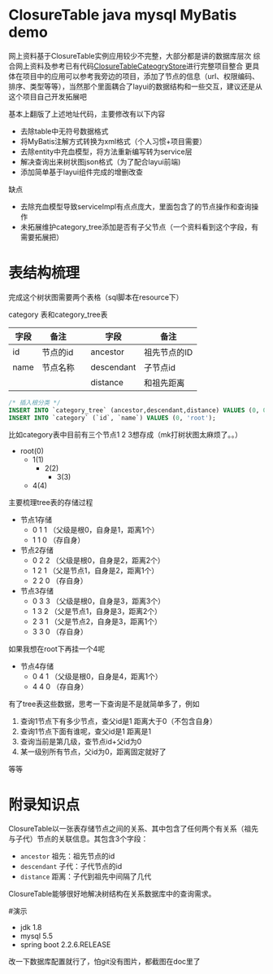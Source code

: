 # ClosureTable java  mysql  MyBatis  demo 


网上资料基于ClosureTable实例应用较少不完整，大部分都是讲的数据库层次
综合网上资料及参考已有代码[ClosureTableCateogryStore](https://github.com/Kaciras/ClosureTableCateogryStore)进行完整项目整合
更具体在项目中的应用可以参考我旁边的项目，添加了节点的信息（url、权限编码、排序、类型等等），当然那个里面耦合了layui的数据结构和一些交互，建议还是从这个项目自己开发拓展吧



基本上翻版了上述地址代码，主要修改有以下内容

* 去除table中无符号数据格式
* 将MyBatis注解方式转换为xml格式（个人习惯+项目需要）
* 去除entity中充血模型，将方法重新编写转为service层
* 解决查询出来树状图json格式（为了配合layui前端)
* 添加简单基于layui组件完成的增删改查


缺点

* 去除充血模型导致serviceImpl有点点庞大，里面包含了的节点操作和查询操作
* 未拓展维护category_tree添加是否有子父节点（一个资料看到这个字段，有需要拓展把）


# 表结构梳理
完成这个树状图需要两个表格（sql脚本在resource下）


category 表和category_tree表

字段 | 备注| |字段 | 备注
-------- | -----| -----| -----| -----
id|节点的id| |ancestor| 祖先节点的ID
name|节点名称| |descendant|子节点id
 | | | | distance| 和祖先距离


```sql
/* 插入根分类 */
INSERT INTO `category_tree` (ancestor,descendant,distance) VALUES (0, 0, 0);
INSERT INTO `category` (`id`, `name`) VALUES (0, 'root');
```

比如category表中目前有三个节点1 2 3想存成（mk打树状图太麻烦了。。）
 

- root(0)
   - 1(1)
        - 2(2)  
            - 3(3)
   - 4(4)  

主要梳理tree表的存储过程
* 节点1存储
     * 0 1 1 （父级是根0，自身是1，距离1个）
     * 1 1 0 （存自身）
* 节点2存储
    *  0 2 2 （父级是根0，自身是2，距离2个）
    *  1 2 1 （父是节点1，自身是2，距离1个）
    *  2 2 0 （存自身）
* 节点3存储
    * 0 3 3 （父级是根0，自身是3，距离3个）
    * 1 3 2 （父是节点1，自身是3，距离2个）
    * 2 3 1 （父是节点2，自身是3，距离1个）
    * 3 3 0 （存自身）
    
    
如果我想在root下再挂一个4呢
* 节点4存储
     * 0 4 1 （父级是根0，自身是4，距离1个）
     * 4 4 0 （存自身）
     
     
     
有了tree表这些数据，思考一下查询是不是就简单多了，例如

1. 查询1节点下有多少节点，查父id是1 距离大于0（不包含自身）
2. 查询1节点下面有谁呢，查父id是1 距离是1
3. 查询当前是第几级，查节点id+父id为0
4. 某一级别所有节点，父id为0，距离固定就好了

等等




# 附录知识点

ClosureTable以一张表存储节点之间的关系、其中包含了任何两个有关系（祖先与子代）节点的关联信息。其包含3个字段：
                                                     
* `ancestor` 祖先：祖先节点的id
* `descendant` 子代：子代节点的id
* `distance` 距离：子代到祖先中间隔了几代

ClosureTable能够很好地解决树结构在关系数据库中的查询需求。


#演示
* jdk 1.8
* mysql 5.5
* spring boot 2.2.6.RELEASE

改一下数据库配置就行了，怕git没有图片，都截图在doc里了
